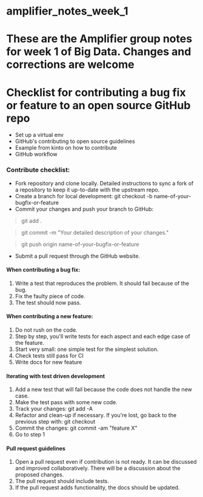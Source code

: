 # amplifier_notes_week_1

# These are the Amplifier group notes for week 1 of Big Data. Changes and corrections are welcome

# Checklist for contributing a bug fix or feature to an open source GitHub repo
* Set up a virtual env
* GitHub's contributing to open source guidelines
* Example from kinto on how to contribute
* GitHub workflow

### Contribute checklist:

* Fork repository and clone locally. Detailed instructions to sync a fork of a repository to keep it up-to-date with the upstream repo.
* Create a branch for local development: git checkout -b name-of-your-bugfix-or-feature
* Commit your changes and push your branch to GitHub:


> git add .

> git commit -m "Your detailed description of your changes."

> git push origin name-of-your-bugfix-or-feature
 
* Submit a pull request through the GitHub website.

#### When contributing a bug fix:

1. Write a test that reproduces the problem. It should fail because of the bug.
2. Fix the faulty piece of code.
3. The test should now pass.


#### When contributing a new feature:

1. Do not rush on the code.
2. Step by step, you'll write tests for each aspect and each edge case of the feature.
3. Start very small: one simple test for the simplest solution.
4. Check tests still pass for CI
5. Write docs for new feature


#### Iterating with test driven development

1. Add a new test that will fail because the code does not handle the new case.
2. Make the test pass with some new code.
3. Track your changes: git add -A
4. Refactor and clean-up if necessary. If you're lost, go back to the previous step with: git checkout <file>
5. Commit the changes: git commit -am "feature X"
6. Go to step 1
  
#### Pull request guidelines

1. Open a pull request even if contribution is not ready. It can be discussed and improved collaboratively. There will be a discussion about the proposed changes.
2. The pull request should include tests.
3. If the pull request adds functionality, the docs should be updated.

